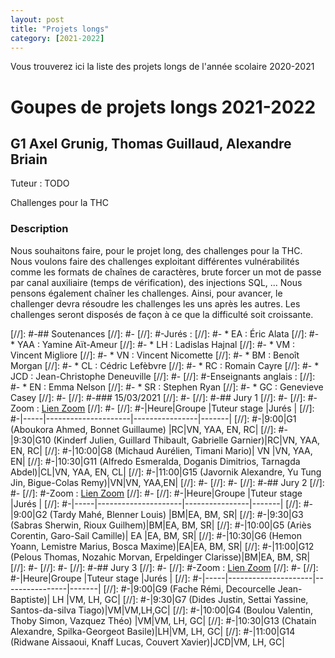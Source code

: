 ```yaml
---
layout: post
title: "Projets longs"
category: [2021-2022]
---
```


Vous trouverez ici la liste des projets longs de l'année scolaire 2020-2021

# Goupes de projets longs 2021-2022

## G1 Axel Grunig, Thomas Guillaud, Alexandre Briain

Tuteur : TODO

Challenges pour la THC

### Description
Nous souhaitons faire, pour le projet long, des challenges pour la THC. Nous
voulons faire des challenges exploitant différentes vulnérabilités comme les
formats de chaînes de caractères, brute forcer un mot de passe par canal
auxiliaire (temps de vérification), des injections SQL, ...
Nous pensons également chaîner les challenges. Ainsi, pour avancer, le
challenger devra résoudre les challenges les uns après les autres. Les
challenges seront disposés de façon à ce que la difficulté soit croissante.



[//]: #-## Soutenances
[//]: #-
[//]: #-Jurés :
[//]: #-  * EA : Éric Alata
[//]: #-  * YAA : Yamine Aït-Ameur
[//]: #-  * LH : Ladislas Hajnal
[//]: #-  * VM : Vincent Migliore
[//]: #-  * VN : Vincent Nicomette
[//]: #-  * BM : Benoît Morgan
[//]: #-  * CL : Cédric Lefèbvre
[//]: #-  * RC : Romain Cayre
[//]: #-  * JCD : Jean-Christophe Deneuville
[//]: #-
[//]: #-Enseignants anglais :
[//]: #-  * EN : Emma Nelson
[//]: #-  * SR : Stephen Ryan
[//]: #-  * GC : Genevieve Casey
[//]: #-
[//]: #-### 15/03/2021
[//]: #-
[//]: #-## Jury 1 
[//]: #-
[//]: #-Zoom : [Lien Zoom](https://inp-toulouse-fr.zoom.us/j/96198551445?pwd=QU9mNE11c2RBTXE2aS9BOW55VkFKdz09)
[//]: #-
[//]: #-|Heure|Groupe         |Tuteur stage    |Jurés  |
[//]: #-|-----|---------------------|----------------|-------|
[//]: #-|9:00|G1 (Aboukora Ahmed, Bonnet Guillaume) |RC|VN, YAA, EN, RC|
[//]: #-|9:30|G10 (Kinderf Julien, Guillard Thibault, Gabrielle Garnier)|RC|VN, YAA, EN, RC|
[//]: #-|10:00|G8 (Michaud Aurélien, Timani Mario)| VN |VN, YAA, EN|
[//]: #-|10:30|G11 (Alfredo Esmeralda, Doganis Dimitrios, Tarnagda Abdel)|CL|VN, YAA, EN, CL|
[//]: #-|11:00|G15 (Javornik Alexandre, Yu Tung Jin, Bigue-Colas Remy)|VN|VN, YAA,EN|
[//]: #-
[//]: #-
[//]: #-## Jury 2
[//]: #-
[//]: #-Zoom : [Lien Zoom](https://us02web.zoom.us/j/4275104794?pwd=N1pwV3VsTnZGTTZURmpYa1ZjWW9EZz09)
[//]: #-
[//]: #-|Heure|Groupe         |Tuteur stage    |Jurés  |
[//]: #-|-----|---------------------|----------------|-------|
[//]: #-|9:00|G2 (Tardy Mahé, Blenner Louis) |BM|EA, BM, SR|
[//]: #-|9:30|G3 (Sabras Sherwin, Rioux Guilhem)|BM|EA, BM, SR|
[//]: #-|10:00|G5 (Ariès Corentin, Garo-Sail Camille)| EA |EA, BM, SR|
[//]: #-|10:30|G6 (Hemon Yoann, Lemistre Marius, Bosca Maxime)|EA|EA, BM, SR|
[//]: #-|11:00|G12 (Pelous Thomas, Nozahic Morvan, Erpeldinger Clarisse)|BM|EA, BM, SR|
[//]: #-
[//]: #-
[//]: #-## Jury 3
[//]: #-
[//]: #-Zoom : [Lien Zoom](https://zoom.us/j/98404054554?pwd=LzUxdTZyRDM1OTR0a3UvKzBBaUNJZz09)
[//]: #-
[//]: #-|Heure|Groupe         |Tuteur stage    |Jurés  |
[//]: #-|-----|---------------------|----------------|-------|
[//]: #-|9:00|G9 (Fache Rémi, Decourcelle Jean-Baptiste)| LH |VM, LH, GC|
[//]: #-|9:30|G7 (Dides Justin, Settai Yassine, Santos-da-silva Tiago)|VM|VM,LH,GC|
[//]: #-|10:00|G4 (Boulou Valentin, Thoby Simon, Vazquez Théo) |VM|VM, LH, GC|
[//]: #-|10:30|G13 (Chatain Alexandre, Spilka-Georgeot Basile)|LH|VM, LH, GC|
[//]: #-|11:00|G14 (Ridwane Aissaoui, Knaff Lucas, Couvert Xavier)|JCD|VM, LH, GC|
